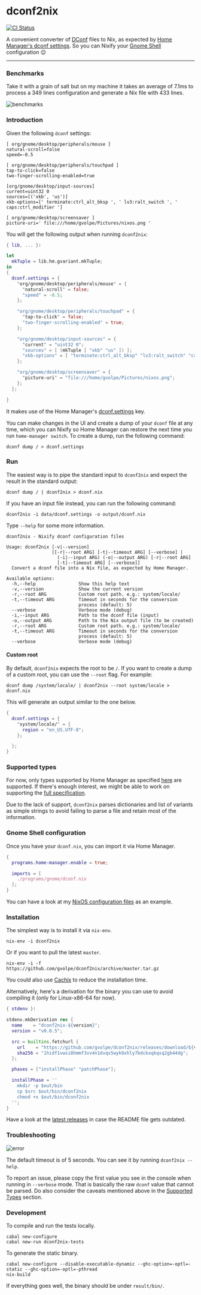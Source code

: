# dconf2nix

[![CI Status](https://github.com/gvolpe/dconf2nix/workflows/Haskell%20CI/badge.svg)](https://github.com/gvolpe/dconf2nix/actions)

A convenient converter of [DConf](https://wiki.gnome.org/Projects/dconf) files to Nix, as expected by [Home Manager's dconf settings](https://rycee.gitlab.io/home-manager/options.html#opt-dconf.settings). So you can Nixify your [Gnome Shell](https://wiki.gnome.org/Projects/GnomeShell) configuration :wink:

---

### Benchmarks

Take it with a grain of salt but on my machine it takes an average of 7.1ms to process a 349 lines configuration and generate a Nix file with 433 lines.

![benchmarks](img/benchmarks.png)

### Introduction

Given the following `dconf` settings:

```init
[ org/gnome/desktop/peripherals/mouse ]
natural-scroll=false
speed=-0.5

[ org/gnome/desktop/peripherals/touchpad ]
tap-to-click=false
two-finger-scrolling-enabled=true

[org/gnome/desktop/input-sources]
current=uint32 0
sources=[('xkb', 'us')]
xkb-options=[' terminate:ctrl_alt_bksp ', ' lv3:ralt_switch ', ' caps:ctrl_modifier ']

[ org/gnome/desktop/screensaver ]
picture-uri=' file:///home/gvolpe/Pictures/nixos.png '
```

You will get the following output when running `dconf2nix`:

```nix
{ lib, ... }:

let
  mkTuple = lib.hm.gvariant.mkTuple;
in
{
  dconf.settings = {
    "org/gnome/desktop/peripherals/mouse" = {
      "natural-scroll" = false;
      "speed" = -0.5;
    };

    "org/gnome/desktop/peripherals/touchpad" = {
      "tap-to-click" = false;
      "two-finger-scrolling-enabled" = true;
    };

    "org/gnome/desktop/input-sources" = {
      "current" = "uint32 0";
      "sources" = [ (mkTuple [ "xkb" "us" ]) ];
      "xkb-options" = [ "terminate:ctrl_alt_bksp" "lv3:ralt_switch" "caps:ctrl_modifier" ];
    };

    "org/gnome/desktop/screensaver" = {
      "picture-uri" = "file:///home/gvolpe/Pictures/nixos.png";
    };
  };

}
```

It makes use of the Home Manager's [dconf.settings](https://rycee.gitlab.io/home-manager/options.html#opt-dconf.settings) key.

You can make changes in the UI and create a dump of your `dconf` file at any time, which you can Nixify so Home Manager can restore the next time you run `home-manager switch`. To create a dump, run the following command:

```shell
dconf dump / > dconf.settings
```

### Run

The easiest way is to pipe the standard input to `dconf2nix` and expect the result in the standard output:

```shell
dconf dump / | dconf2nix > dconf.nix
```

If you have an input file instead, you can run the following command:

```shell
dconf2nix -i data/dconf.settings -o output/dconf.nix
```

Type `--help` for some more information.

```shell
dconf2nix - Nixify dconf configuration files

Usage: dconf2nix [-v|--version]
                 [[-r|--root ARG] [-t|--timeout ARG] [--verbose] |
                   (-i|--input ARG) (-o|--output ARG) [-r|--root ARG]
                   [-t|--timeout ARG] [--verbose]]
  Convert a dconf file into a Nix file, as expected by Home Manager.

Available options:
  -h,--help                Show this help text
  -v,--version             Show the current version
  -r,--root ARG            Custom root path. e.g.: system/locale/
  -t,--timeout ARG         Timeout in seconds for the conversion
                           process (default: 5)
  --verbose                Verbose mode (debug)
  -i,--input ARG           Path to the dconf file (input)
  -o,--output ARG          Path to the Nix output file (to be created)
  -r,--root ARG            Custom root path. e.g.: system/locale/
  -t,--timeout ARG         Timeout in seconds for the conversion
                           process (default: 5)
  --verbose                Verbose mode (debug)
```

#### Custom root

By default, `dconf2nix` expects the root to be `/`. If you want to create a dump of a custom root, you can use the `--root` flag. For example:

```shell
dconf dump /system/locale/ | dconf2nix --root system/locale > dconf.nix
```

This will generate an output similar to the one below.

```nix
{
  dconf.settings = {
    "system/locale/" = {
      region = "en_US.UTF-8";
    };

  };
}
```

### Supported types

For now, only types supported by Home Manager as specified [here](https://github.com/rycee/home-manager/blob/master/modules/lib/gvariant.nix) are supported. If there's enough interest, we might be able to work on supporting the [full specification](https://developer.gnome.org/glib/stable/gvariant-text.html).

Due to the lack of support, `dconf2nix` parses dictionaries and list of variants as simple strings to avoid failing to parse a file and retain most of the information.

### Gnome Shell configuration

Once you have your `dconf.nix`, you can import it via Home Manager.


```nix
{
  programs.home-manager.enable = true;

  imports = [
    ./programs/gnome/dconf.nix
  ];
}
```

You can have a look at my [NixOS configuration files](https://github.com/gvolpe/nix-config/tree/master/nixos/home) as an example.

### Installation

The simplest way is to install it via `nix-env`.

```shell
nix-env -i dconf2nix
```

Or if you want to pull the latest `master`.

```shell
nix-env -i -f https://github.com/gvolpe/dconf2nix/archive/master.tar.gz
```

You could also use [Cachix](https://app.cachix.org/cache/dconf2nix) to reduce the installation time.

Alternatively, here's a derivation for the binary you can use to avoid compiling it (only for Linux-x86-64 for now).

```nix
{ stdenv }:

stdenv.mkDerivation rec {
  name    = "dconf2nix-${version}";
  version = "v0.0.5";

  src = builtins.fetchurl {
    url    = "https://github.com/gvolpe/dconf2nix/releases/download/${version}/dconf2nix-linux-x86-64";
    sha256 = "1hidf1vwsi8hmmf3vv4n1dvqs5wyk9xhly7bdckxqkqsq2gb44dg";
  };

  phases = ["installPhase" "patchPhase"];

  installPhase = ''
    mkdir -p $out/bin
    cp $src $out/bin/dconf2nix
    chmod +x $out/bin/dconf2nix
  '';
}
```

Have a look at the [latest releases](https://github.com/gvolpe/dconf2nix/releases) in case the README file gets outdated.

### Troubleshooting

![error](img/error.png)

The default timeout is of 5 seconds. You can see it by running `dconf2nix --help`.

To report an issue, please copy the first value you see in the console when running in `--verbose` mode. That is basically the raw `dconf` value that cannot be parsed. Do also consider the caveats mentioned above in the [Supported Types](#supported-types) section.

### Development

To compile and run the tests locally.

```shell
cabal new-configure
cabal new-run dconf2nix-tests
```

To generate the static binary.

```shell
cabal new-configure --disable-executable-dynamic --ghc-option=-optl=-static --ghc-option=-optl=-pthread
nix-build
```

If everything goes well, the binary should be under `result/bin/`.
